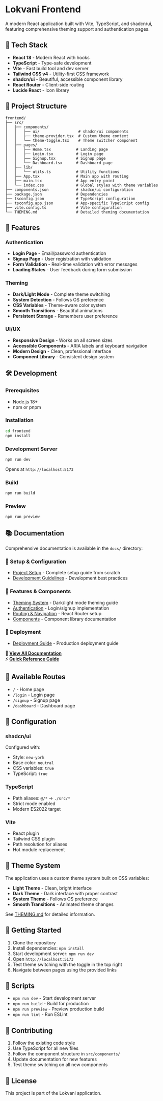 # Lokvani Frontend

A modern React application built with Vite, TypeScript, and shadcn/ui, featuring comprehensive theming support and authentication pages.

## 🚀 Tech Stack

- **React 18** - Modern React with hooks
- **TypeScript** - Type-safe development
- **Vite** - Fast build tool and dev server
- **Tailwind CSS v4** - Utility-first CSS framework
- **shadcn/ui** - Beautiful, accessible component library
- **React Router** - Client-side routing
- **Lucide React** - Icon library

## 📁 Project Structure

```
frontend/
├── src/
│   ├── components/
│   │   ├── ui/                 # shadcn/ui components
│   │   ├── theme-provider.tsx  # Custom theme context
│   │   └── theme-toggle.tsx    # Theme switcher component
│   ├── pages/
│   │   ├── Home.tsx           # Landing page
│   │   ├── Login.tsx          # Login page
│   │   ├── Signup.tsx         # Signup page
│   │   └── Dashboard.tsx      # Dashboard page
│   ├── lib/
│   │   └── utils.ts           # Utility functions
│   ├── App.tsx                # Main app with routing
│   ├── main.tsx               # App entry point
│   └── index.css              # Global styles with theme variables
├── components.json            # shadcn/ui configuration
├── package.json               # Dependencies
├── tsconfig.json              # TypeScript configuration
├── tsconfig.app.json          # App-specific TypeScript config
├── vite.config.ts             # Vite configuration
└── THEMING.md                 # Detailed theming documentation
```

## 🎨 Features

### Authentication

- **Login Page** - Email/password authentication
- **Signup Page** - User registration with validation
- **Form Validation** - Real-time validation with error messages
- **Loading States** - User feedback during form submission

### Theming

- **Dark/Light Mode** - Complete theme switching
- **System Detection** - Follows OS preference
- **CSS Variables** - Theme-aware color system
- **Smooth Transitions** - Beautiful animations
- **Persistent Storage** - Remembers user preference

### UI/UX

- **Responsive Design** - Works on all screen sizes
- **Accessible Components** - ARIA labels and keyboard navigation
- **Modern Design** - Clean, professional interface
- **Component Library** - Consistent design system

## 🛠️ Development

### Prerequisites

- Node.js 18+
- npm or pnpm

### Installation

```bash
cd frontend
npm install
```

### Development Server

```bash
npm run dev
```

Opens at `http://localhost:5173`

### Build

```bash
npm run build
```

### Preview

```bash
npm run preview
```

## 📚 Documentation

Comprehensive documentation is available in the `docs/` directory:

### 🚀 Setup & Configuration

- [Project Setup](./docs/setup/SETUP.md) - Complete setup guide from scratch
- [Development Guidelines](./docs/development/DEVELOPMENT.md) - Development best practices

### 🎨 Features & Components

- [Theming System](./docs/features/THEMING.md) - Dark/light mode theming guide
- [Authentication](./docs/features/AUTHENTICATION.md) - Login/signup implementation
- [Routing & Navigation](./docs/features/ROUTING.md) - React Router setup
- [Components](./docs/components/COMPONENTS.md) - Component library documentation

### 🚀 Deployment

- [Deployment Guide](./docs/deployment/DEPLOYMENT.md) - Production deployment guide

**📖 [View All Documentation](./docs/index.md)**  
**⚡ [Quick Reference Guide](./docs/QUICK_REFERENCE.md)**

## 🎯 Available Routes

- `/` - Home page
- `/login` - Login page
- `/signup` - Signup page
- `/dashboard` - Dashboard page

## 🔧 Configuration

### shadcn/ui

Configured with:

- Style: `new-york`
- Base color: `neutral`
- CSS variables: `true`
- TypeScript: `true`

### TypeScript

- Path aliases: `@/*` → `./src/*`
- Strict mode enabled
- Modern ES2022 target

### Vite

- React plugin
- Tailwind CSS plugin
- Path resolution for aliases
- Hot module replacement

## 🎨 Theme System

The application uses a custom theme system built on CSS variables:

- **Light Theme** - Clean, bright interface
- **Dark Theme** - Dark interface with proper contrast
- **System Theme** - Follows OS preference
- **Smooth Transitions** - Animated theme changes

See [THEMING.md](./THEMING.md) for detailed information.

## 🚀 Getting Started

1. Clone the repository
2. Install dependencies: `npm install`
3. Start development server: `npm run dev`
4. Open `http://localhost:5173`
5. Test theme switching with the toggle in the top right
6. Navigate between pages using the provided links

## 📝 Scripts

- `npm run dev` - Start development server
- `npm run build` - Build for production
- `npm run preview` - Preview production build
- `npm run lint` - Run ESLint

## 🤝 Contributing

1. Follow the existing code style
2. Use TypeScript for all new files
3. Follow the component structure in `src/components/`
4. Update documentation for new features
5. Test theme switching on all new components

## 📄 License

This project is part of the Lokvani application.

